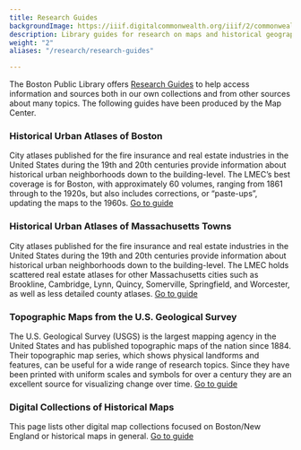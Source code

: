 ```yaml
---
title: Research Guides
backgroundImage: https://iiif.digitalcommonwealth.org/iiif/2/commonwealth:0z709577v/1913,1352,3235,1953/,800/0/default.jpg
description: Library guides for research on maps and historical geography
weight: "2"
aliases: "/research/research-guides"

---
```

The Boston Public Library offers [Research Guides](https://guides.bpl.org/?b=s) to help access information and sources both in our own collections and from other sources about many topics. The following guides have been produced by the Map Center.

### Historical Urban Atlases of Boston

City atlases published for the fire insurance and real estate industries in the United States during the 19th and 20th centuries provide information about historical urban neighborhoods down to the building-level. The LMEC’s best coverage is for Boston, with approximately 60 volumes, ranging from 1861 through to the 1920s, but also includes corrections, or “paste-ups”, updating the maps to the 1960s. <a href="https://guides.bpl.org/urban-atlases" class="btn btn-primary-outline btn-xs"><i class="fas fa-passport mr-2"></i> Go to guide</a>

### Historical Urban Atlases of Massachusetts Towns

City atlases published for the fire insurance and real estate industries in the United States during the 19th and 20th centuries provide information about historical urban neighborhoods down to the building-level. The LMEC holds scattered real estate atlases for other Massachusetts cities such as Brookline, Cambridge, Lynn, Quincy, Somerville, Springfield, and Worcester, as well as less detailed county atlases. <a href="https://guides.bpl.org/mass-urban-atlases" class="btn btn-primary-outline btn-xs"><i class="fas fa-passport mr-2"></i> Go to guide</a>

### Topographic Maps from the U.S. Geological Survey

The U.S. Geological Survey (USGS) is the largest mapping agency in the United States and has published topographic maps of the nation since 1884.  Their topographic map series, which shows physical landforms and features, can be useful for a wide range of research topics.  Since they have been printed with uniform scales and symbols for over a century they are an excellent source for visualizing change over time. <a href="http://guides.bpl.org/usgs-maps" class="btn btn-primary-outline btn-xs"><i class="fas fa-passport mr-2"></i> Go to guide</a> 

### Digital Collections of Historical Maps

This page lists other digital map collections focused on Boston/New England or historical maps in general. <a href="http://guides.bpl.org/digital-map-collections" class="btn btn-primary-outline btn-xs"><i class="fas fa-passport mr-2"></i> Go to guide</a>